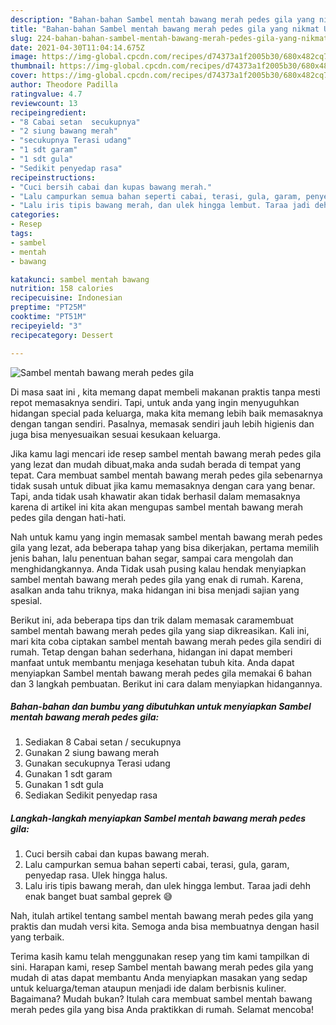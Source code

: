 ```yaml
---
description: "Bahan-bahan Sambel mentah bawang merah pedes gila yang nikmat Untuk Jualan"
title: "Bahan-bahan Sambel mentah bawang merah pedes gila yang nikmat Untuk Jualan"
slug: 224-bahan-bahan-sambel-mentah-bawang-merah-pedes-gila-yang-nikmat-untuk-jualan
date: 2021-04-30T11:04:14.675Z
image: https://img-global.cpcdn.com/recipes/d74373a1f2005b30/680x482cq70/sambel-mentah-bawang-merah-pedes-gila-foto-resep-utama.jpg
thumbnail: https://img-global.cpcdn.com/recipes/d74373a1f2005b30/680x482cq70/sambel-mentah-bawang-merah-pedes-gila-foto-resep-utama.jpg
cover: https://img-global.cpcdn.com/recipes/d74373a1f2005b30/680x482cq70/sambel-mentah-bawang-merah-pedes-gila-foto-resep-utama.jpg
author: Theodore Padilla
ratingvalue: 4.7
reviewcount: 13
recipeingredient:
- "8 Cabai setan  secukupnya"
- "2 siung bawang merah"
- "secukupnya Terasi udang"
- "1 sdt garam"
- "1 sdt gula"
- "Sedikit penyedap rasa"
recipeinstructions:
- "Cuci bersih cabai dan kupas bawang merah."
- "Lalu campurkan semua bahan seperti cabai, terasi, gula, garam, penyedap rasa. Ulek hingga halus."
- "Lalu iris tipis bawang merah, dan ulek hingga lembut. Taraa jadi dehh enak banget buat sambal geprek 😅"
categories:
- Resep
tags:
- sambel
- mentah
- bawang

katakunci: sambel mentah bawang 
nutrition: 158 calories
recipecuisine: Indonesian
preptime: "PT25M"
cooktime: "PT51M"
recipeyield: "3"
recipecategory: Dessert

---
```



![Sambel mentah bawang merah pedes gila](https://img-global.cpcdn.com/recipes/d74373a1f2005b30/680x482cq70/sambel-mentah-bawang-merah-pedes-gila-foto-resep-utama.jpg)

Di masa  saat ini , kita memang dapat membeli makanan praktis tanpa mesti repot memasaknya sendiri. Tapi, untuk anda yang ingin menyuguhkan hidangan special pada keluarga, maka kita memang lebih baik memasaknya dengan tangan sendiri. Pasalnya, memasak sendiri jauh lebih higienis dan juga bisa menyesuaikan sesuai kesukaan keluarga.

Jika kamu lagi mencari ide resep sambel mentah bawang merah pedes gila yang lezat dan mudah dibuat,maka anda sudah berada di tempat yang tepat. Cara membuat sambel mentah bawang merah pedes gila  sebenarnya tidak susah untuk dibuat jika kamu memasaknya dengan cara yang benar. Tapi, anda tidak usah khawatir akan tidak berhasil dalam memasaknya 
karena di artikel ini kita akan mengupas sambel mentah bawang merah pedes gila dengan hati-hati.  



Nah untuk kamu yang ingin memasak sambel mentah bawang merah pedes gila yang lezat, ada beberapa tahap yang bisa dikerjakan, pertama memilih jenis bahan, lalu penentuan bahan segar, sampai cara mengolah dan menghidangkannya. Anda Tidak usah pusing kalau hendak menyiapkan sambel mentah bawang merah pedes gila yang enak di rumah. Karena, asalkan anda  tahu triknya, maka hidangan ini bisa menjadi sajian yang spesial.

Berikut ini, ada beberapa tips dan trik dalam memasak caramembuat sambel mentah bawang merah pedes gila yang siap dikreasikan. Kali ini, mari kita coba ciptakan sambel mentah bawang merah pedes gila sendiri di rumah. Tetap dengan bahan sederhana, hidangan ini dapat memberi manfaat untuk membantu menjaga kesehatan tubuh kita. Anda dapat menyiapkan Sambel mentah bawang merah pedes gila memakai 6 bahan dan 3 langkah pembuatan. Berikut ini cara dalam menyiapkan hidangannya.

<!--inarticleads1-->

##### Bahan-bahan dan bumbu yang dibutuhkan untuk menyiapkan Sambel mentah bawang merah pedes gila:

1. Sediakan 8 Cabai setan / secukupnya
1. Gunakan 2 siung bawang merah
1. Gunakan secukupnya Terasi udang
1. Gunakan 1 sdt garam
1. Gunakan 1 sdt gula
1. Sediakan Sedikit penyedap rasa




<!--inarticleads2-->

##### Langkah-langkah menyiapkan Sambel mentah bawang merah pedes gila:

1. Cuci bersih cabai dan kupas bawang merah.
1. Lalu campurkan semua bahan seperti cabai, terasi, gula, garam, penyedap rasa. Ulek hingga halus.
1. Lalu iris tipis bawang merah, dan ulek hingga lembut. Taraa jadi dehh enak banget buat sambal geprek 😅




Nah, itulah artikel tentang  sambel mentah bawang merah pedes gila  yang praktis dan mudah versi kita. Semoga anda bisa membuatnya dengan hasil yang terbaik. 

Terima kasih kamu telah menggunakan resep yang tim kami tampilkan di sini. Harapan kami, resep  Sambel mentah bawang merah pedes gila yang mudah di atas dapat membantu Anda menyiapkan masakan yang sedap untuk keluarga/teman ataupun menjadi ide dalam berbisnis kuliner. Bagaimana? Mudah bukan? Itulah cara membuat sambel mentah bawang merah pedes gila yang bisa Anda praktikkan di rumah. Selamat mencoba!

